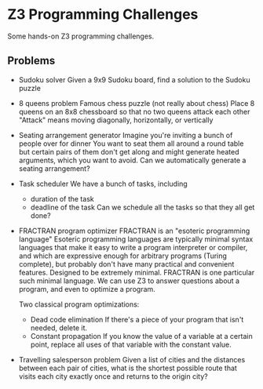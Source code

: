 # Z3 Programming Challenges

Some hands-on Z3 programming challenges.

## Problems

- Sudoku solver
  Given a 9x9 Sudoku board, find a solution to the Sudoku puzzle

- 8 queens problem
  Famous chess puzzle (not really about chess)
  Place 8 queens on an 8x8 chessboard so that no two queens attack each other
  "Attack" means moving diagonally, horizontally, or vertically

- Seating arrangement generator
  Imagine you're inviting a bunch of people over for dinner
  You want to seat them all around a round table
  but certain pairs of them don't get along and might generate
  heated arguments, which you want to avoid.
  Can we automatically generate a seating arrangement?

- Task scheduler
  We have a bunch of tasks, including
  + duration of the task
  + deadline of the task
  Can we schedule all the tasks so that they all get done?

- FRACTRAN program optimizer
  FRACTRAN is an "esoteric programming language"
  Esoteric programming languages are typically minimal
  syntax languages that make it easy to write a program
  interpreter or compiler, and which are expressive enough
  for arbitrary programs (Turing complete), but probably
  don't have many practical and convenient features.
  Designed to be extremely minimal.
  FRACTRAN is one particular such minimal language.
  We can use Z3 to answer questions about a program,
  and even to optimize a program.

  Two classical program optimizations:
  + Dead code elimination
    If there's a piece of your program that isn't needed,
    delete it.
  + Constant propagation
    If you know the value of a variable at a certain point,
    replace all uses of that variable with the constant value.

- Travelling salesperson problem
  Given a list of cities and the distances between each pair of cities,
  what is the shortest possible route that visits each city exactly once
  and returns to the origin city?
